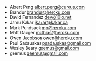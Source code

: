 * Albert Peng <albert.peng@cureus.com>
* Brandur <brandur@heroku.com>
* David Fernandez <dev@10io.net>
* Jamu Kakar <jkakar@kakar.ca>
* Mark Pundsack <mp@heroku.com>
* Matt Gauger <mathias@heroku.com>
* Owen Jacobson <owen@heroku.com>
* Paul Sadauskas <psadauskas@gmail.com>
* Wesley Beary <geemus@gmail.com>
* geemus <geemus@gmail.com>